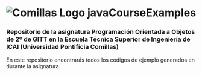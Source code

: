 # ![Comillas Logo](https://github.com/DavidContrerasICAI/javaCourseExamples/images/logo.jpg) javaCourseExamples
### Repositorio de la asignatura Programación Orientada a Objetos de 2º de GITT en la Escuela Técnica Superior de Ingeniería de ICAI (Universidad Pontificia Comillas)
En este repositorio encontrarás todos los códigos de ejemplo generados en durante la asignatura.



